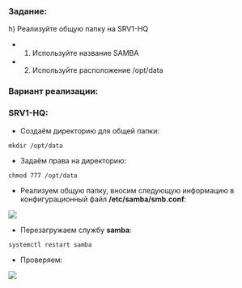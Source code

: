 ### Задание:

h) Реализуйте общую папку на SRV1-HQ

- 1. Используйте название SAMBA
- 2. Используйте расположение /opt/data

### Вариант реализации:

### SRV1-HQ:

- Создаём директорию для общей папки:

```
mkdir /opt/data
```

- Задаём права на директорию:

```
chmod 777 /opt/data
```

- Реализуем общую папку, вносим следующую информацию в конфигурационный файл **/etc/samba/smb.conf**:

![](https://sysahelper.ru/pluginfile.php/835/mod_page/content/5/image.png)

- Перезагружаем службу **samba**:

```
systemctl restart samba
```

- Проверяем:

![](https://sysahelper.ru/pluginfile.php/835/mod_page/content/5/image%20%281%29.png)